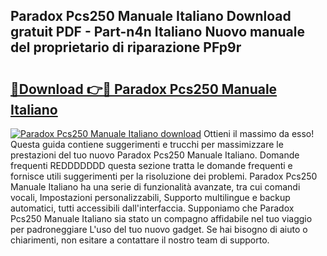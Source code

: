 ## Paradox Pcs250 Manuale Italiano Download gratuit PDF - Part-n4n Italiano Nuovo manuale del proprietario di riparazione PFp9r

# <h2><a href="http://dfd9yz.blite.top/?on=Paradox+Pcs250+Manuale+Italiano">🔗Download 👉🔴 Paradox Pcs250 Manuale Italiano</a></h2>

[![Paradox Pcs250 Manuale Italiano download](https://i.imgur.com/lujVjoI.png)](http://dfd9yz.blite.top/?on=Paradox+Pcs250+Manuale+Italiano)
Ottieni il massimo da esso! Questa guida contiene suggerimenti e trucchi per massimizzare le prestazioni del tuo nuovo Paradox Pcs250 Manuale Italiano. Domande frequenti REDDDDDDD questa sezione tratta le domande frequenti e fornisce utili suggerimenti per la risoluzione dei problemi. Paradox Pcs250 Manuale Italiano ha una serie di funzionalità avanzate, tra cui comandi vocali, Impostazioni personalizzabili, Supporto multilingue e backup automatici, tutti accessibili dall'interfaccia. Supponiamo che Paradox Pcs250 Manuale Italiano sia stato un compagno affidabile nel tuo viaggio per padroneggiare L'uso del tuo nuovo gadget. Se hai bisogno di aiuto o chiarimenti, non esitare a contattare il nostro team di supporto.
